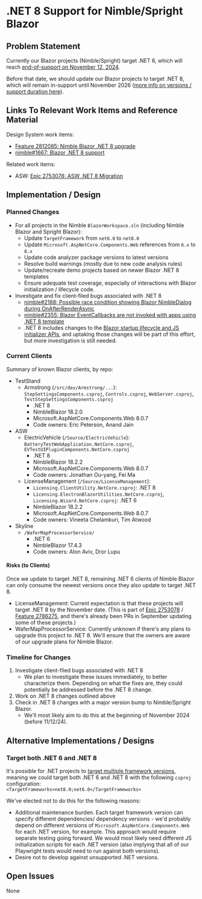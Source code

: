 # .NET 8 Support for Nimble/Spright Blazor

## Problem Statement

Currently our Blazor projects (Nimble/Spright) target .NET 6, which will reach [end-of-support on November 12, 2024](https://devblogs.microsoft.com/dotnet/dotnet-6-end-of-support/).

Before that date, we should update our Blazor projects to target .NET 8, which will remain in-support until November 2026 ([more info on versions / support duration here](https://dotnet.microsoft.com/en-us/platform/support/policy/dotnet-core)).


## Links To Relevant Work Items and Reference Material

Design System work items:
- [Feature 2812085: Nimble Blazor .NET 8 upgrade](https://dev.azure.com/ni/DevCentral/_workitems/edit/2812085)
- [nimble#1667: Blazor .NET 8 support](https://github.com/ni/nimble/issues/1667)

Related work items:
- ASW: [Epic 2753078: ASW .NET 8 Migration](https://dev.azure.com/ni/DevCentral/_workitems/edit/2753078)

## Implementation / Design

### Planned Changes ###
- For all projects in the Nimble `BlazorWorkspace.sln` (including Nimble Blazor and Spright Blazor):
  - Update `TargetFramework` from `net6.0` to `net8.0`
  - Update `Microsoft.AspNetCore.Components.Web` references from `6.x` to `8.x`
  - Update code analyzer package versions to latest versions
  - Resolve build warnings (mostly due to new code analysis rules)
  - Update/recreate demo projects based on newer Blazor .NET 8 templates
  - Ensure adequate test coverage, especially of interactions with Blazor initialization / lifecycle code.
- Investigate and fix client-filed bugs associated with .NET 8
   - [nimble#2188: Possible race condition showing Blazor NimbleDialog during OnAfterRenderAsync](https://github.com/ni/nimble/issues/2188)
   - [nimble#2355: Blazor EventCallbacks are not invoked with apps using .NET 8 template](https://github.com/ni/nimble/issues/2355)
   - .NET 8 includes changes to the [Blazor startup lifecycle and JS initializer APIs](https://learn.microsoft.com/en-us/aspnet/core/blazor/fundamentals/startup?view=aspnetcore-8.0), and uptaking those changes will be part of this effort, but more investigation is still needed.

### Current Clients ###
 Summary of known Blazor clients, by repo:
 - TestStand
   - Armstrong (`/src/dev/Armstrong/...`): `StepSettingsComponents.csproj`, `Controls.csproj`, `WebServer.csproj`, `TestStepSettingsComponents.csproj`
     - .NET 8
     - NimbleBlazor 18.2.0
     - Microsoft.AspNetCore.Components.Web 8.0.7
     - Code owners: Eric Peterson, Anand Jain
- ASW
  - ElectricVehicle (`/Source/ElectricVehicle`): `BatteryTestWebApplication.NetCore.csproj`, `EVTestUIPluginComponents.NetCore.csproj`
    - .NET 8
    - NimbleBlazor 18.2.2
    - Microsoft.AspNetCore.Components.Web 8.0.7
    - Code owners: Jonathan Ou-yang, Fei Ma
  - LicenseManagement (`/Source/LicenseManagement`):
    - `Licensing.ClientUtility.NetCore.csproj`: .NET 8
    - `Licensing.ElectronBlazorUtilities.NetCore.csproj`, `Licensing.Wizard.NetCore.csproj`: .NET 6
    - NimbleBlazor 18.2.2
    - Microsoft.AspNetCore.Components.Web 8.0.7
    - Code owners: Vineeta Chelamkuri, Tim Atwood
- Skyline
  - `/WaferMapProcessorService/`
    - .NET 6
    - NimbleBlazor 17.4.3
    - Code owners: Alon Aviv, Dror Lupu


#### Risks (to Clients) ####

Once we update to target .NET 8, remaining .NET 6 clients of Nimble Blazor can only consume the newest versions once they also update to target .NET 8.
- LicenseManagement: Current expectation is that these projects will target .NET 8 by the November date. (This is part of [Epic 2753078](https://dev.azure.com/ni/DevCentral/_workitems/edit/2753078) / [Feature 2786275](https://dev.azure.com/ni/DevCentral/_workitems/edit/2786275), and there's already been PRs in September updating some of these projects.)
- WaferMapProcessorService: Currently unknown if there's any plans to upgrade this project to .NET 8. We'll ensure that the owners are aware of our upgrade plans for Nimble Blazor.
   
### Timeline for Changes ###

1. Investigate client-filed bugs associated with .NET 8
   - We plan to investigate these issues immediately, to better characterize them. Depending on what the fixes are, they could potentially be addressed before the .NET 8 change.
2. Work on .NET 8 changes outlined above
3. Check in .NET 8 changes with a major version bump to Nimble/Spright Blazor.
    - We'll most likely aim to do this at the beginning of November 2024 (before 11/12/24).

## Alternative Implementations / Designs

### Target both .NET 6 and .NET 8

It's possible for .NET projects to [target multiple framework versions](https://learn.microsoft.com/en-us/dotnet/standard/frameworks#how-to-specify-a-target-framework), meaning we could target both .NET 6 and .NET 8 with the following `csproj` configuration:  
`<TargetFrameworks>net8.0;net6.0</TargetFrameworks>`

We've elected not to do this for the following reasons:
- Additional maintenance burden. Each target framework version can specify different dependencies/ dependency versions - we'd probably depend on different versions of `Microsoft.AspNetCore.Components.Web` for each .NET version, for example. This approach would require separate testing going forward. We would most likely need different JS initialization scripts for each .NET version (also implying that all of our Playwright tests would need to run against both versions).
- Desire not to develop against unsupported .NET versions.

## Open Issues

None
